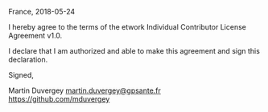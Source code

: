 France, 2018-05-24

I hereby agree to the terms of the etwork Individual Contributor License
Agreement v1.0.

I declare that I am authorized and able to make this agreement and sign this
declaration.

Signed,

Martin Duvergey martin.duvergey@gpsante.fr https://github.com/mduvergey
